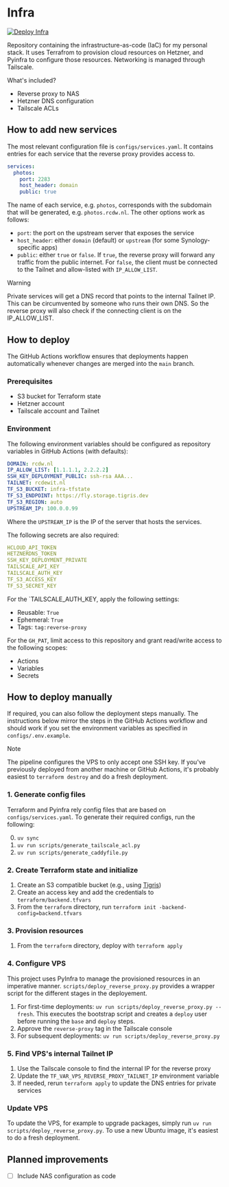 # Infra

[![Deploy Infra](https://github.com/RCdeWit/infra/actions/workflows/deploy.yml/badge.svg?branch=main)](https://github.com/RCdeWit/infra/actions/workflows/deploy.yml)

Repository containing the infrastructure-as-code (IaC) for my personal stack. It
uses Terrafrom to provision cloud resources on Hetzner, and Pyinfra to configure
those resources. Networking is managed through Tailscale.

What's included?

- Reverse proxy to NAS
- Hetzner DNS configuration
- Tailscale ACLs

## How to add new services

The most relevant configuration file is `configs/services.yaml`. It contains entries for each service that the reverse proxy provides access to.

```yaml
services:
  photos:
    port: 2283
    host_header: domain
    public: true
```

The name of each service, e.g. `photos`, corresponds with the subdomain that will be generated, e.g. `photos.rcdw.nl`. The other options work as follows:

- `port`: the port on the upstream server that exposes the service
- `host_header`: either `domain` (default) or `upstream` (for some Synology-specific apps)
- `public`: either `true` or `false`. If `true`, the reverse proxy will forward any traffic from the public internet. For `false`, the client must be connected to the Tailnet and allow-listed with `IP_ALLOW_LIST`.

> [!WARNING]
> Private services will get a DNS record that points to the internal Tailnet IP. This can be circumvented by someone who runs their own DNS. So the reverse proxy will also check if the connecting client is on the IP_ALLOW_LIST.

## How to deploy

The GitHub Actions workflow ensures that deployments happen automatically whenever changes are merged into the `main` branch.

### Prerequisites

- S3 bucket for Terraform state
- Hetzner account
- Tailscale account and Tailnet

### Environment

The following environment variables should be configured as repository variables in GitHub Actions (with defaults):

```yaml
DOMAIN: rcdw.nl
IP_ALLOW_LIST: [1.1.1.1, 2.2.2.2]
SSH_KEY_DEPLOYMENT_PUBLIC: ssh-rsa AAA...
TAILNET: rcdewit.nl
TF_S3_BUCKET: infra-tfstate
TF_S3_ENDPOINT: https://fly.storage.tigris.dev
TF_S3_REGION: auto
UPSTREAM_IP: 100.0.0.99
```

Where the `UPSTREAM_IP` is the IP of the server that hosts the services.

The following secrets are also required:

```yaml
HCLOUD_API_TOKEN
HETZNERDNS_TOKEN
SSH_KEY_DEPLOYMENT_PRIVATE
TAILSCALE_API_KEY
TAILSCALE_AUTH_KEY
TF_S3_ACCESS_KEY
TF_S3_SECRET_KEY
```

For the `TAILSCALE_AUTH_KEY, apply the following settings:

- Reusable: `True`
- Ephemeral: `True`
- Tags: `tag:reverse-proxy`

For the `GH_PAT`, limit access to this repository and grant read/write access to the following scopes:

- Actions
- Variables
- Secrets

## How to deploy manually

If required, you can also follow the deployment steps manually. The instructions below mirror the steps in the GitHub Actions workflow and should work if you set the environment variables as specified in `configs/.env.example`.

> [!NOTE]  
> The pipeline configures the VPS to only accept one SSH key. If you've previously deployed from another machine or GitHub Actions, it's probably easiest to `terraform destroy` and do a fresh deployment.

### 1. Generate config files

Terraform and Pyinfra rely config files that are based on
`configs/services.yaml`. To generate their required configs, run the following:

0. `uv sync`
1. `uv run scripts/generate_tailscale_acl.py`
2. `uv run scripts/generate_caddyfile.py`

### 2. Create Terraform state and initialize

1. Create an S3 compatible bucket (e.g., using
   [Tigris](https://console.tigris.dev))
2. Create an access key and add the credentials to `terraform/backend.tfvars`
3. From the `terraform` directory, run `terraform init -backend-config=backend.tfvars`

### 3. Provision resources

1. From the `terraform` directory, deploy with `terraform apply`

### 4. Configure VPS

This project uses PyInfra to manage the provisioned resources in an imperative
manner. `scripts/deploy_reverse_proxy.py` provides a wrapper script for the
different stages in the deployement.

1. For first-time deployments: `uv run scripts/deploy_reverse_proxy.py --fresh`.
   This executes the bootstrap script and creates a `deploy` user before running
   the `base` and `deploy` steps.
2. Approve the `reverse-proxy` tag in the Tailscale console
3. For subsequent deployments: `uv run scripts/deploy_reverse_proxy.py`

### 5. Find VPS's internal Tailnet IP

1. Use the Tailscale console to find the internal IP for the reverse proxy
2. Update the `TF_VAR_VPS_REVERSE_PROXY_TAILNET_IP` environment variable
3. If needed, rerun `terraform apply` to update the DNS entries for private services

### Update VPS

To update the VPS, for example to upgrade packages, simply run `uv run scripts/deploy_reverse_proxy.py`. To use a new Ubuntu image, it's easiest to do a fresh deployment.

## Planned improvements

- [ ] Include NAS configuration as code
